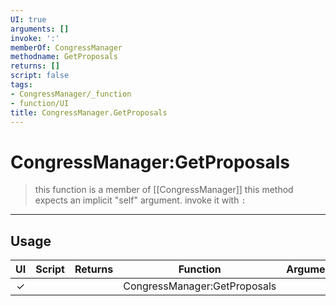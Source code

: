 ```yaml
---
UI: true
arguments: []
invoke: ':'
memberOf: CongressManager
methodname: GetProposals
returns: []
script: false
tags:
- CongressManager/_function
- function/UI
title: CongressManager.GetProposals
---
```

# CongressManager:GetProposals
> this function is a member of [[CongressManager]]
> this method expects an implicit "self" argument. invoke it with `:`
-----
## Usage
|  UI | Script | Returns | Function | Arguments |
|:---:|:------:|-------:|:--------:|:---------|
|✓| ||CongressManager:GetProposals||
